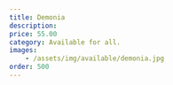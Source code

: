 ```yaml
---
title: Demonia
description:
price: 55.00
category: Available for all.
images: 
    - /assets/img/available/demonia.jpg
order: 500
---
```

